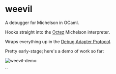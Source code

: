 # weevil

A debugger for Michelson in OCaml.

Hooks straight into the [Octez](https://gitlab.com/tezos/tezos) Michelson interpreter.

Wraps everything up in the [Debug Adapter Protocol](https://microsoft.github.io/debug-adapter-protocol/overview).

Pretty early-stage; here's a demo of work so far:



![weevil-demo](https://user-images.githubusercontent.com/411653/188131604-3e519092-2091-47da-945f-96e9db3246c6.gif)

``
